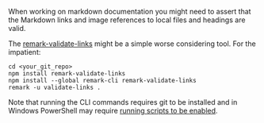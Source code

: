 When working on markdown documentation you might need to assert that the
Markdown links and image references to local files and headings are valid.

The [remark-validate-links](https://github.com/remarkjs/remark-validate-links) might be a simple worse considering tool.
For the impatient:
```
cd <your_git_repo>
npm install remark-validate-links
npm install --global remark-cli remark-validate-links
remark -u validate-links .
```
Note that running the CLI commands requires git to be installed and in Windows PowerShell may require [running scripts to be enabled](https://thecodemon.com/resolved-npmng-ps1-cannot-be-loaded-because-running-scripts-is-disabled-on-this-system/).
